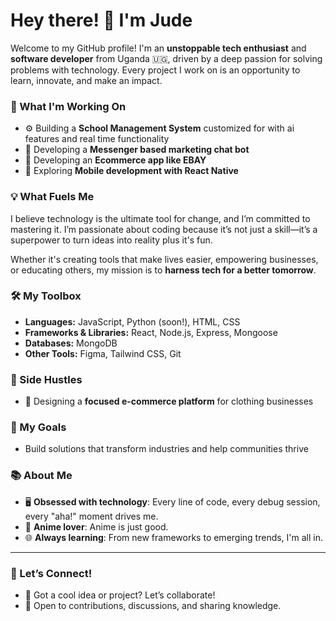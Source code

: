 
# Hey there! 👋 I'm Jude  

Welcome to my GitHub profile! I'm an **unstoppable tech enthusiast** and **software developer** from Uganda 🇺🇬, driven by a deep passion for solving problems with technology. Every project I work on is an opportunity to learn, innovate, and make an impact.  

### 🔭 What I'm Working On  
- ⚙️ Building a **School Management System** customized for with ai features and real time functionality 
- 🌟 Developing a **Messenger based marketing chat bot**
- 🌟 Developing an **Ecommerce app like EBAY**
- 🚀 Exploring **Mobile development with React Native**


### 💡 What Fuels Me  
I believe technology is the ultimate tool for change, and I’m committed to mastering it. I’m passionate about coding because it’s not just a skill—it’s a superpower to turn ideas into reality plus it's fun.  

Whether it's creating tools that make lives easier, empowering businesses, or educating others, my mission is to **harness tech for a better tomorrow**.  

### 🛠️ My Toolbox  
- **Languages:** JavaScript, Python (soon!), HTML, CSS  
- **Frameworks & Libraries:** React, Node.js, Express, Mongoose  
- **Databases:** MongoDB  
- **Other Tools:** Figma, Tailwind CSS, Git  

### 🌟 Side Hustles  
- 💼 Designing a **focused e-commerce platform** for clothing businesses  

### 🎯 My Goals  
- Build solutions that transform industries and help communities thrive  

### 📚 About Me  
- 🖥️ **Obsessed with technology**: Every line of code, every debug session, every "aha!" moment drives me.  
- 🎥 **Anime lover**: Anime is just good.  
- 🌐 **Always learning**: From new frameworks to emerging trends, I'm all in.  

---

### 🤝 Let’s Connect!  
- 💬 Got a cool idea or project? Let’s collaborate!  
- 🌟 Open to contributions, discussions, and sharing knowledge.  

